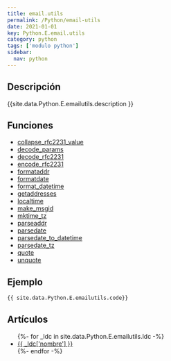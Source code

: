 ```yaml
---
title: email.utils
permalink: /Python/email-utils
date: 2021-01-01
key: Python.E.email.utils
category: python
tags: ['modulo python']
sidebar: 
  nav: python
---
```


## Descripción
{{site.data.Python.E.emailutils.description }}

## Funciones
* [collapse_rfc2231_value](/Python/email-utils/collapse_rfc2231_value/)
* [decode_params](/Python/email-utils/decode_params/)
* [decode_rfc2231](/Python/email-utils/decode_rfc2231/)
* [encode_rfc2231](/Python/email-utils/encode_rfc2231/)
* [formataddr](/Python/email-utils/formataddr/)
* [formatdate](/Python/email-utils/formatdate/)
* [format_datetime](/Python/email-utils/format_datetime/)
* [getaddresses](/Python/email-utils/getaddresses/)
* [localtime](/Python/email-utils/localtime/)
* [make_msgid](/Python/email-utils/make_msgid/)
* [mktime_tz](/Python/email-utils/mktime_tz/)
* [parseaddr](/Python/email-utils/parseaddr/)
* [parsedate](/Python/email-utils/parsedate/)
* [parsedate_to_datetime](/Python/email-utils/parsedate_to_datetime/)
* [parsedate_tz](/Python/email-utils/parsedate_tz/)
* [quote](/Python/email-utils/quote/)
* [unquote](/Python/email-utils/unquote/)

## Ejemplo
~~~python
{{ site.data.Python.E.emailutils.code}}
~~~

## Artículos
<ul>
{%- for _ldc in site.data.Python.E.emailutils.ldc -%}
   <li>
       <a href="{{_ldc['url'] }}">{{ _ldc['nombre'] }}</a>
   </li>
{%- endfor -%}
</ul>
